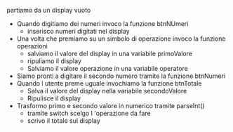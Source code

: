 partiamo da un display vuoto
- Quando digitiamo dei numeri invoco la funzione btnNUmeri
   - inserisco numeri digitati nel display
- Una volta che premiamo su un simbolo di operazione invoco la funzione operazioni
   - salviamo il valore del display in una variabile primoValore
   - ripuliamo il display 
   - Salviamo il valore operazione in una variabile operatore
- Siamo pronti a digitare il secondo numero tramite la funzione btnNumeri
- Quando l utente preme uguale invochiamo la funzione btnTotale
  - Salva il valore del display nella variabile secondoValore
  - Ripulisce il display
- Trasformo primo e secondo valore in numerico tramite parseInt()
  - tramite switch scelgo l 'operazione da fare
  - scrivo il totale sul display

